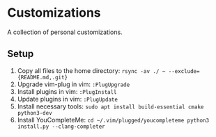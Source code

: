 # Customizations
A collection of personal customizations.
## Setup
1. Copy all files to the home directory:
`rsync -av ./ ~ --exclude={README.md,.git}`
2. Upgrade vim-plug in vim:
`:PlugUpgrade`
3. Install plugins in vim:
`:PlugInstall`
4. Update plugins in vim:
`:PlugUpdate`
5. Install necessary tools:
`sudo apt install build-essential cmake python3-dev`
6. Install YouCompleteMe:
`cd ~/.vim/plugged/youcompleteme
python3 install.py --clang-completer`
